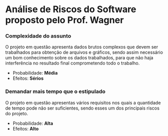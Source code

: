 # Análise de Riscos do Software proposto pelo Prof. Wagner


### Complexidade do assunto
O projeto em questão apresenta dados brutos complexos que devem ser trabalhados para obtenção de arquivos e gráficos, sendo assim necessário um bom conhecimento sobre os dados trabalhados, para que não haja interferência no resultado final comprometendo todo o trabalho.
- Probabilidade: **Média**
- Efeitos: **Sérios**

### Demandar mais tempo que o estipulado
O projeto em questão apresentas vários requisitos nos quais a quantidade de tempo pode não ser suficientes, sendo esses um dos principais riscos do projeto.
- Probabilidade: **Alta**
- Efeitos: **Alto**
